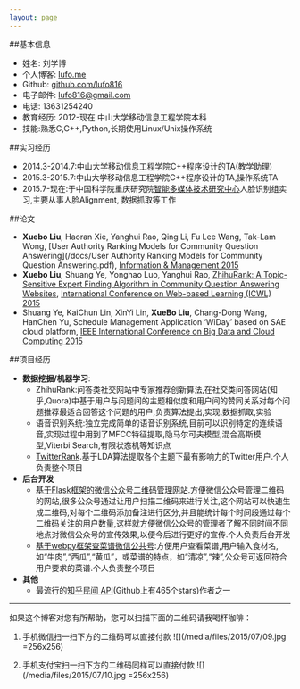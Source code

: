 ```yaml
---
layout: page
---
```

##基本信息

- 姓名: 刘学博
- 个人博客: [lufo.me](http://lufo.me/archive.html)
- Github: [github.com/lufo816](https://github.com/lufo816)
- 电子邮件: [lufo816@gmail.com](mailto:lufo816@gmail.com)
- 电话: 13631254240
- 教育经历: 2012-现在 中山大学移动信息工程学院本科
- 技能:熟悉C,C++,Python,长期使用Linux/Unix操作系统
	
##实习经历
- 2014.3-2014.7:中山大学移动信息工程学院C++程序设计的TA(教学助理)
- 2015.3-2015.7:中山大学移动信息工程学院C++程序设计的TA,操作系统TA
- 2015.7-现在:于中国科学院重庆研究院[智能多媒体技术研究中心](http://www.cigit.cas.cn/jggk/ggkypt/201403/t20140328_4082809.html)人脸识别组实习,主要从事人脸Alignment, 数据抓取等工作

##论文
- **Xuebo Liu**, Haoran Xie, Yanghui Rao, Qing Li, Fu Lee Wang, Tak-Lam Wong, [User Authority Ranking Models for Community Question Answering](/docs/User Authority Ranking Models for Community Question Answering.pdf), [Information & Management 2015](http://www.journals.elsevier.com/information-and-management)
- **Xuebo Liu**, Shuang Ye, Yonghao Luo, Yanghui Rao, [ZhihuRank: A Topic-Sensitive Expert Finding Algorithm in Community Question Answering Websites](/docs/ZhihuRank.pdf), [International Conference on Web-based Learning (ICWL) 2015](http://www.cityu.edu.hk/merc/icwl/icwl2015home.htm)
- Shuang Ye, KaiChun Lin, XinYi Lin, **XueBo Liu**, Chang-Dong Wang, HanChen Yu, Schedule Management Application ‘WiDay’ based on SAE cloud platform, [IEEE International  Conference on Big Data and Cloud Computing 2015](http://www.cybermatics.org/SWC2015/CBD/CBD2015.htm)


##项目经历

- **数据挖掘/机器学习**:
	- ZhihuRank:问答类社交网站中专家推荐创新算法,在社交类问答网站(知乎,Quora)中基于用户与问题间的主题相似度和用户间的赞同关系对每个问题推荐最适合回答这个问题的用户,负责算法提出,实现,数据抓取,实验
	- 语音识别系统:独立完成简单的语音识别系统,目前可以识别特定的连续语音,实现过程中用到了MFCC特征提取,隐马尔可夫模型,混合高斯模型,Viterbi Search,有限状态机等知识点
	- [TwitterRank](https://github.com/lufo816/TwitterRank).基于LDA算法提取各个主题下最有影响力的Twitter用户.个人负责整个项目
- **后台开发**
	- [基于Flask框架的微信公众号二维码管理网站](https://github.com/lufo816/WeiXinPublicAccountFollowedByQRAnalysis).方便微信公众号管理二维码的网站,很多公众号通过让用户扫描二维码来进行关注,这个网站可以快速生成二维码,对每个二维码添加备注进行区分,并且能统计每个时间段通过每个二维码关注的用户数量,这样就方便微信公众号的管理者了解不同时间不同地点对微信公众号的宣传效果,以便今后进行更好的宣传.个人负责后台开发
	- [基于webpy框架查菜谱微信公共号](https://github.com/lufo816/WeiXinCookbook):方便用户查看菜谱,用户输入食材名,如“牛肉”,“西瓜”,“黄瓜”，或菜谱的特点，如“清凉”,“辣”,公众号可返回符合用户要求的菜谱.个人负责整个项目
- **其他**
	- 最流行的[知乎民间 API](https://github.com/egrcc/zhihu-python)(Github上有465个stars)作者之一
	
-----

如果这个博客对您有所帮助，您可以扫描下面的二维码请我喝杯咖啡：

1. 手机微信扫一扫下方的二维码可以直接付款
![](/media/files/2015/07/09.jpg =256x256) 

2. 手机支付宝扫一扫下方的二维码同样可以直接付款
![](/media/files/2015/07/10.jpg =256x256)